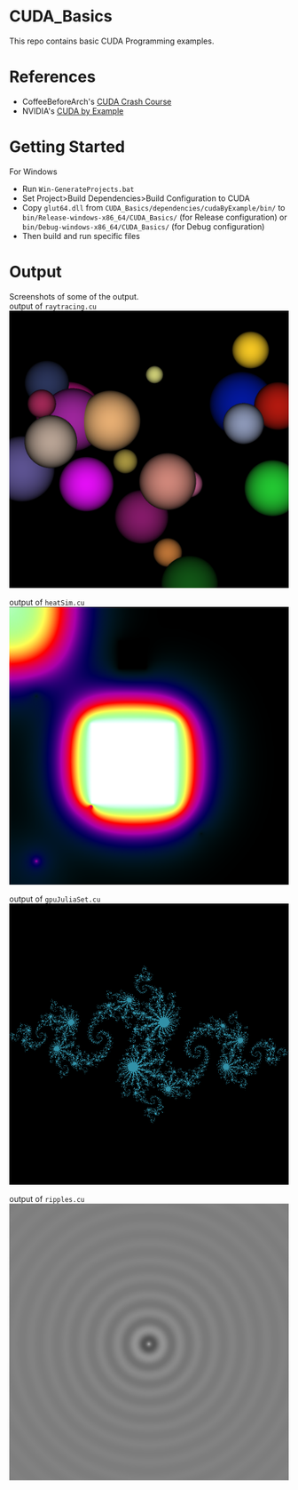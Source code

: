 # CUDA_Basics
This repo contains basic CUDA Programming examples.

# References
* CoffeeBeforeArch's [CUDA Crash Course](https://youtube.com/playlist?list=PLxNPSjHT5qvtYRVdNN1yDcdSl39uHV_sU)
* NVIDIA's [CUDA by Example](https://developer.download.nvidia.com/books/cuda-by-example/cuda-by-example-sample.pdf)

# Getting Started
For Windows 
* Run ```Win-GenerateProjects.bat``` 
* Set Project>Build Dependencies>Build Configuration to CUDA
* Copy ```glut64.dll``` from ```CUDA_Basics/dependencies/cudaByExample/bin/``` to ```bin/Release-windows-x86_64/CUDA_Basics/``` (for Release configuration) or ```bin/Debug-windows-x86_64/CUDA_Basics/``` (for Debug configuration)
* Then build and run specific files

# Output
Screenshots of some of the output.\
output of ```raytracing.cu```\
![](images/raytracing.png)

output of ```heatSim.cu```\
![](images/heatsim.png)

output of ```gpuJuliaSet.cu```\
![](images/juliaset.png)

output of ```ripples.cu```\
![](images/ripples.png)
